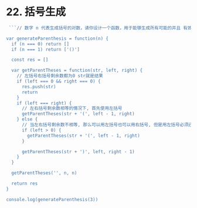 # 22. 括号生成

```js
 ```// 数字 n 代表生成括号的对数，请你设计一个函数，用于能够生成所有可能的并且 有效的 括号组合。

var generateParenthesis = function(n) {
  if (n === 0) return []
  if (n === 1) return ['()']

  const res = []

  var getParentTheses = function(str, left, right) {
    // 左括号右括号剩余数都为0 str就是结果
    if (left === 0 && right === 0) {
      res.push(str)
      return
    }
    if (left === right) {
      // 左右括号剩余数相等的情况下, 首先使用左括号
      getParentTheses(str + '(', left - 1, right)
    } else {
      // 当左右括号剩余数不相等, 那么可以用左括号也可以用右括号, 但是用左括号必须还有左括号才行
      if (left > 0) {
        getParentTheses(str + '(', left - 1, right)
      }

      getParentTheses(str + ')', left, right - 1)
    }
  }

  getParentTheses('', n, n)

  return res
}

console.log(generateParenthesis(3))
